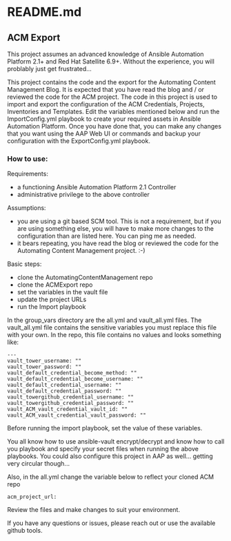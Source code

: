 # README.md
## ACM Export
This project assumes an advanced knowledge of Ansible Automation Platform 2.1+ and Red Hat Satellite 6.9+. Without the experience, you will problably just get frustrated...

This project contains the code and the export for the Automating Content Management Blog. It is expected that you have read the blog and / or reviewed the code for the ACM project. The code in this project is used to import and export the configuration of the ACM Credentials, Projects, Inventories and Templates. Edit the variables mentioned below and run the ImportConfig.yml playbook to create your required assets in Ansible Automation Platform. Once you have done that, you can make any changes that you want using the AAP Web UI or commands and backup your configuration with the ExportConfig.yml playbook.

### How to use:

Requirements:
- a functioning Ansible Automation Platform 2.1 Controller
- administrative privilege to the above controller

Assumptions:
- you are using a git based SCM tool. This is not a requirement, but if you are using something else, you will have to make more changes to the configuration than are listed here. You can ping me as needed.
- it bears repeating, you have read the blog or reviewed the code for the Automating Content Management project. :-)

Basic steps:
- clone the AutomatingContentManagement repo
- clone the ACMExport repo
- set the variables in the vault file
- update the project URLs
- run the Import playbook

In the group_vars directory are the all.yml and vault_all.yml files. The vault_all.yml file contains the sensitive variables you must replace this file with your own. In the repo, this file contains no values and looks something like:
```
---
vault_tower_username: ""
vault_tower_password: ""
vault_default_credential_become_method: ""
vault_default_credential_become_username: ""
vault_default_credential_username: ""
vault_default_credential_password: ""
vault_towergithub_credential_username: "" 
vault_towergithub_credential_password: ""
vault_ACM_vault_credential_vault_id: ""
vault_ACM_vault_credential_vault_password: ""
```
Before running the import playbook, set the value of these variables.

You all know how to use ansible-vault encrypt/decrypt and know how to call you playbook and specify your secret files when running the above playbooks. You could also configure this project in AAP as well... getting very circular though...

Also, in the all.yml change the variable below to reflect your cloned ACM repo
```
acm_project_url: 
```
Review the files and make changes to suit your environment. 

If you have any questions or issues, please reach out or use the available github tools.

